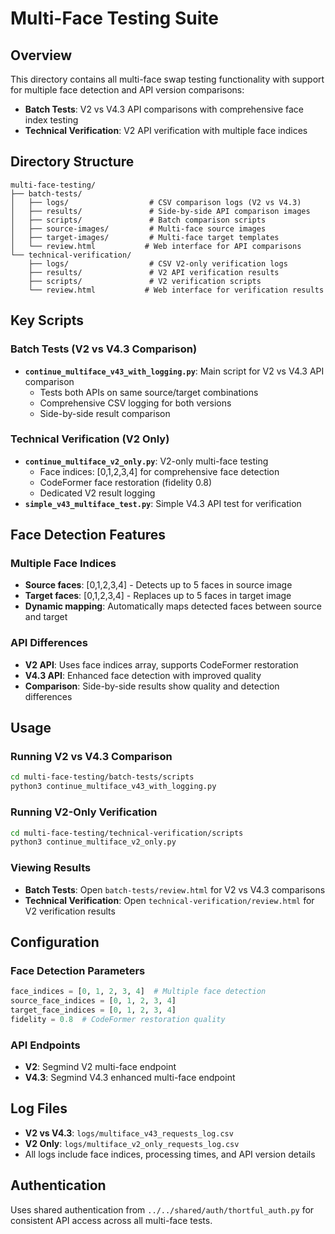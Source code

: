 # Multi-Face Testing Suite

## Overview
This directory contains all multi-face swap testing functionality with support for multiple face detection and API version comparisons:

- **Batch Tests**: V2 vs V4.3 API comparisons with comprehensive face index testing
- **Technical Verification**: V2 API verification with multiple face indices

## Directory Structure

```
multi-face-testing/
├── batch-tests/
│   ├── logs/                  # CSV comparison logs (V2 vs V4.3)
│   ├── results/               # Side-by-side API comparison images
│   ├── scripts/               # Batch comparison scripts
│   ├── source-images/         # Multi-face source images
│   ├── target-images/         # Multi-face target templates
│   └── review.html           # Web interface for API comparisons
└── technical-verification/
    ├── logs/                  # CSV V2-only verification logs
    ├── results/               # V2 API verification results
    ├── scripts/               # V2 verification scripts
    └── review.html           # Web interface for verification results
```

## Key Scripts

### Batch Tests (V2 vs V4.3 Comparison)
- **`continue_multiface_v43_with_logging.py`**: Main script for V2 vs V4.3 API comparison
  - Tests both APIs on same source/target combinations
  - Comprehensive CSV logging for both versions
  - Side-by-side result comparison

### Technical Verification (V2 Only)
- **`continue_multiface_v2_only.py`**: V2-only multi-face testing
  - Face indices: [0,1,2,3,4] for comprehensive face detection
  - CodeFormer face restoration (fidelity 0.8)
  - Dedicated V2 result logging
- **`simple_v43_multiface_test.py`**: Simple V4.3 API test for verification

## Face Detection Features

### Multiple Face Indices
- **Source faces**: [0,1,2,3,4] - Detects up to 5 faces in source image
- **Target faces**: [0,1,2,3,4] - Replaces up to 5 faces in target image
- **Dynamic mapping**: Automatically maps detected faces between source and target

### API Differences
- **V2 API**: Uses face indices array, supports CodeFormer restoration
- **V4.3 API**: Enhanced face detection with improved quality
- **Comparison**: Side-by-side results show quality and detection differences

## Usage

### Running V2 vs V4.3 Comparison
```bash
cd multi-face-testing/batch-tests/scripts
python3 continue_multiface_v43_with_logging.py
```

### Running V2-Only Verification
```bash
cd multi-face-testing/technical-verification/scripts
python3 continue_multiface_v2_only.py
```

### Viewing Results
- **Batch Tests**: Open `batch-tests/review.html` for V2 vs V4.3 comparisons
- **Technical Verification**: Open `technical-verification/review.html` for V2 verification results

## Configuration

### Face Detection Parameters
```python
face_indices = [0, 1, 2, 3, 4]  # Multiple face detection
source_face_indices = [0, 1, 2, 3, 4]
target_face_indices = [0, 1, 2, 3, 4]
fidelity = 0.8  # CodeFormer restoration quality
```

### API Endpoints
- **V2**: Segmind V2 multi-face endpoint
- **V4.3**: Segmind V4.3 enhanced multi-face endpoint

## Log Files
- **V2 vs V4.3**: `logs/multiface_v43_requests_log.csv`
- **V2 Only**: `logs/multiface_v2_only_requests_log.csv`
- All logs include face indices, processing times, and API version details

## Authentication
Uses shared authentication from `../../shared/auth/thortful_auth.py` for consistent API access across all multi-face tests.